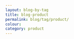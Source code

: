 ```yaml
---
layout: blog-by-tag
title: blog-product
permalink: blog/tag/product/
colour:
category: product
---
```

